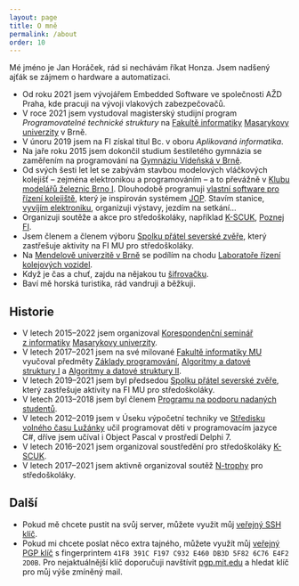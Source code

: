 ```yaml
---
layout: page
title: O mně
permalink: /about
order: 10
---
```


Mé jméno je Jan Horáček, rád si nechávám říkat Honza.
Jsem nadšený ajťák se zájmem o hardware a automatizaci.

 * Od roku 2021 jsem vývojářem Embedded Software ve společnosti AŽD Praha, kde
   pracuji na vývoji vlakových zabezpečovačů.
 * V roce 2021 jsem vystudoval magisterský studijní program
   *Programovatelné technické struktury* na [Fakultě
   informatiky](http://www.fi.muni.cz) [Masarykovy univerzity](http://www.muni.cz)
   v Brně.
 * V únoru 2019 jsem na FI získal titul Bc. v oboru *Aplikovaná informatika*.
 * Na jaře roku 2015 jsem dokončil studium šestiletého gymnázia se zaměřením
   na programování na [Gymnáziu Vídeňská v Brně](http://www.gvid.cz/).
 * Od svých šesti let let se zabývám stavbou modelových vláčkových kolejišť – zejména
   elektronikou a programováním – a to převážně v [Klubu modelářů železnic
   Brno I](https://kmz-brno.cz/).
   Dlouhodobě programuji [vlastní software pro řízení
   kolejiště](http://hjop.kmz-brno.cz/), který je inspirován systémem
   [JOP](https://cs.wikipedia.org/wiki/Jednotné_obslužné_pracoviště). Stavím
   stanice, [vyvíjím elektroniku](https://mtb.kmz-brno.cz/), organizuji výstavy,
   jezdím na setkání...
 * Organizuji soutěže a akce pro středoškoláky, například
   [K-SCUK](http://kscuk.fi.muni.cz/), [Poznej FI](http://poznej.fi.muni.cz/).
 * Jsem členem a členem výboru [Spolku přátel severské zvěře](https://zverinec.fi.muni.cz/),
   který zastřešuje aktivity na FI MU pro středoškoláky.
 * Na [Mendelově univerzitě v Brně](http://mendelu.cz/) se podílím na chodu
   [Laboratoře řízení kolejových vozidel](http://lrkv.pef.mendelu.cz).
 * Když je čas a chuť, zajdu na nějakou tu [šifrovačku](/puzzles).
 * Baví mě horská turistika, rád vandruji a běžkuji.

## Historie

 * V letech 2015–2022 jsem organizoval [Korespondenční seminář z informatiky](https://ksi.fi.muni.cz/)
   [Masarykovy univerzity](https://muni.cz).
 * V letech 2017–2021 jsem na své milované [Fakultě informatiky MU](http://www.fi.muni.cz/)
   vyučoval předměty [Základy programování](https://is.muni.cz/predmet/fi/podzim2018/IB111),
   [Algoritmy a datové struktury I](https://is.muni.cz/predmet/fi/jaro2019/IB002)
   a [Algoritmy a datové struktury II](https://is.muni.cz/predmet/fi/jaro2019/IV003).
 * V letech 2019–2021 jsem byl předsedou [Spolku přátel severské zvěře](https://zverinec.fi.muni.cz/),
   který zastřešuje aktivity na FI MU pro středoškoláky.
 * V letech 2013–2018 jsem byl členem
   [Programu na podporu nadaných studentů](http://www.jcmm.cz/projekt/ppns).
 * V letech 2012–2019 jsem v Úseku výpočetní techniky ve [Středisku volného času
   Lužánky](https://luzanky.cz/") učil programovat děti v programovacím
   jazyce C#, dříve jsem učíval i Object Pascal v prostředí Delphi 7.
 * V letech 2016–2021 jsem organizoval soustředění pro středoškoláky
   [K-SCUK](https://kscuk.fi.muni.cz/).
 * V letech 2017–2021 jsem aktivně organizoval soutěž [N-trophy](https://ntrophy.cz/)
   pro středoškoláky.

## Další

 * Pokud mě chcete pustit na svůj server, můžete využit můj [veřejný SSH
   klíč](assets/id_green-18-1.pub).
 * Pokud mi chcete poslat něco extra tajného, můžete využít můj [veřejný PGP
   klíč](assets/mail.pub) s fingerprintem `41F8 391C F197 C932 E460 DB3D 5F82
   6C76 E4F2 2D0B`. Pro nejaktuálnější klíč doporučuji navštívit
   [pgp.mit.edu](http://pgp.mit.edu/pks/lookup?search=jan.horacek%40seznam.cz&op=index)
   a hledat klíč pro můj výše zmíněný mail.
